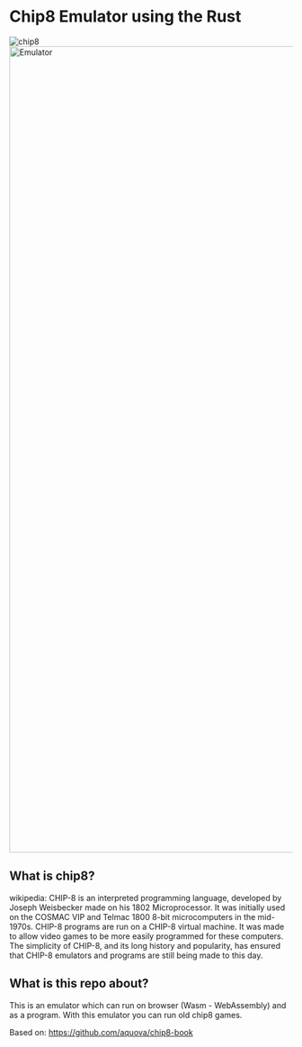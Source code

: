 # Chip8 Emulator using the Rust

![chip8](https://user-images.githubusercontent.com/30632761/205733742-a8f306bd-defd-4784-bfa2-2a41a3bbc3fe.jpg)
<img width="1433" alt="Emulator" src="https://user-images.githubusercontent.com/30632761/205733760-5516e68b-7ed6-4839-b91b-67fbef0af2e6.png">


## What is chip8?
wikipedia: CHIP-8 is an interpreted programming language, developed by Joseph Weisbecker made on his 1802 Microprocessor. It was initially used on the COSMAC VIP and Telmac 1800 8-bit microcomputers in the mid-1970s. CHIP-8 programs are run on a CHIP-8 virtual machine. It was made to allow video games to be more easily programmed for these computers. The simplicity of CHIP-8, and its long history and popularity, has ensured that CHIP-8 emulators and programs are still being made to this day.

## What is this repo about?
This is an emulator which can run on browser (Wasm - WebAssembly) and as a program.
With this emulator you can run old chip8 games.

Based on:
https://github.com/aquova/chip8-book
